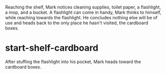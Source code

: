 Reaching the shelf, Mark notices cleaning supplies, toilet paper, a flashlight, a mop, and a bucket. A flashlight can come in handy, Mark thinks to himself, while reaching towards the flashlight. He concludes nothing else will be of use and heads back to the only place he hasn't visited, the cardboard boxes.

# start-shelf-cardboard
After stuffing the flashlight into his pocket, Mark heads toward the cardboard boxes.
